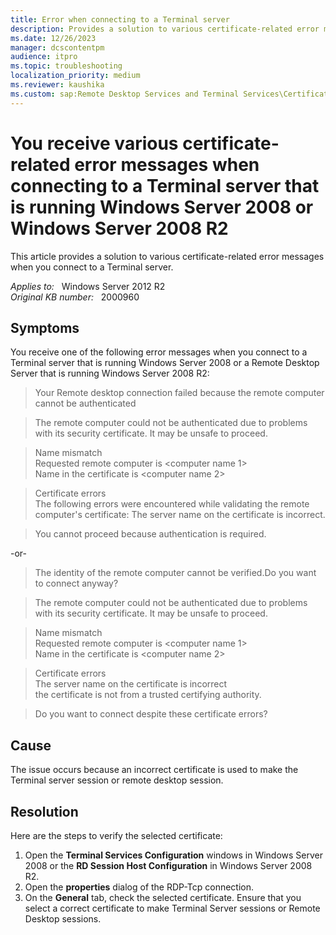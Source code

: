 ```yaml
---
title: Error when connecting to a Terminal server
description: Provides a solution to various certificate-related error messages when you connect to a Terminal server.
ms.date: 12/26/2023
manager: dcscontentpm
audience: itpro
ms.topic: troubleshooting
localization_priority: medium
ms.reviewer: kaushika
ms.custom: sap:Remote Desktop Services and Terminal Services\Certificate management, csstroubleshoot
---
```

# You receive various certificate-related error messages when connecting to a Terminal server that is running Windows Server 2008 or Windows Server 2008 R2

This article provides a solution to various certificate-related error messages when you connect to a Terminal server.

_Applies to:_ &nbsp; Windows Server 2012 R2  
_Original KB number:_ &nbsp; 2000960

## Symptoms

You receive one of the following error messages when you connect to a Terminal server that is running Windows Server 2008 or a Remote Desktop Server that is running Windows Server 2008 R2:

> Your Remote desktop connection failed because the remote computer cannot be authenticated  

> The remote computer could not be authenticated due to problems with its security certificate. It may be unsafe to proceed.  

> Name mismatch  
Requested remote computer is \<computer name 1>  
Name in the certificate is \<computer name 2>  

> Certificate errors  
The following errors were encountered while validating the remote computer's certificate: The server name on the certificate is incorrect.

> You cannot proceed because authentication is required.

-or-

> The identity of the remote computer cannot be verified.Do you want to connect anyway?

> The remote computer could not be authenticated due to problems with its security certificate. It may be unsafe to proceed.

> Name mismatch  
Requested remote computer is \<computer name 1>  
Name in the certificate is \<computer name 2>

> Certificate errors  
The server name on the certificate is incorrect  
the certificate is not from a trusted certifying authority.

> Do you want to connect despite these certificate errors?

## Cause

The issue occurs because an incorrect certificate is used to make the Terminal server session or remote desktop session.

## Resolution

Here are the steps to verify the selected certificate:

1. Open the **Terminal Services Configuration** windows in Windows Server 2008 or the **RD Session Host Configuration** in Windows Server 2008 R2.
2. Open the **properties** dialog of the RDP-Tcp connection.
3. On the **General** tab, check the selected certificate. Ensure that you select a correct certificate to make Terminal Server sessions or Remote Desktop sessions.
